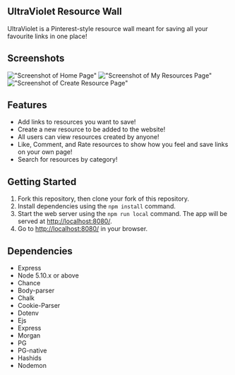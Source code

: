 ## UltraViolet Resource Wall

UltraViolet is a Pinterest-style resource wall meant for saving all your favourite links in one place!


## Screenshots
!["Screenshot of Home Page"](https://github.com/brackish888/Resource-Wall-/blob/master/images/Screen%20Shot%202021-04-09%20at%2012.57.23%20PM.png)
!["Screenshot of My Resources Page"](https://github.com/brackish888/Resource-Wall-/blob/master/images/Screen%20Shot%202021-04-09%20at%2012.57.46%20PM.png)
!["Screenshot of Create Resource Page"](https://github.com/brackish888/Resource-Wall-/blob/master/images/Screen%20Shot%202021-04-09%20at%2012.58.10%20PM.png)


## Features
- Add links to resources you want to save!
- Create a new resource to be added to the website! 
- All users can view resources created by anyone!
- Like, Comment, and Rate resources to show how you feel and save links on your own page!
- Search for resources by category!


## Getting Started

1. Fork this repository, then clone your fork of this repository.
2. Install dependencies using the `npm install` command.
3. Start the web server using the `npm run local` command. The app will be served at <http://localhost:8080/>.
4. Go to <http://localhost:8080/> in your browser.


## Dependencies

- Express
- Node 5.10.x or above
- Chance
- Body-parser
- Chalk
- Cookie-Parser
- Dotenv
- Ejs
- Express
- Morgan
- PG
- PG-native
- Hashids
- Nodemon
